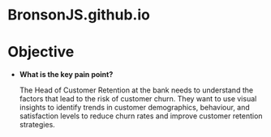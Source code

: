 # BronsonJS.github.io

# Objective

- **What is the key pain point?**

  The Head of Customer Retention at the bank needs to understand the factors that lead to the risk of customer churn. They want to use visual insights to identify trends in customer demographics, behaviour, and satisfaction levels to reduce churn rates and improve customer retention strategies.
